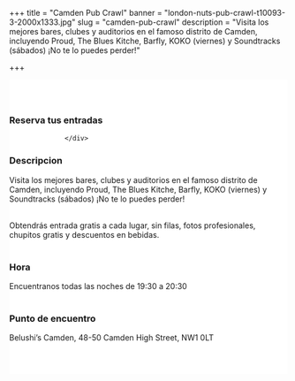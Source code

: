 ﻿+++
title = "Camden Pub Crawl"
banner = "london-nuts-pub-crawl-t10093-3-2000x1333.jpg"
slug = "camden-pub-crawl"
description = "Visita los mejores bares, clubes y auditorios en el famoso distrito de Camden, incluyendo Proud, The Blues Kitche, Barfly, KOKO (viernes) y Soundtracks (sábados) ¡No te lo puedes perder!"

+++

<section class="mbr-section" id="msg-box5-1w" style="background-color: rgb(255, 255, 255); padding-top: 40px; padding-bottom: 40px;">
    <div class="container">
        <div class="row">
        <div class="col-md-6 col-lg-5 col-xl-4">
<h3>Reserva tus entradas</h3>
        <script src="https://assets.ticketinghub.com/checkout.js" data-channel="81c327ca-beef-4ff6-af39-702295205346" data-endpoint="https://api.ticketinghub.com" data-layout="embed" data-landing="tickets" data-event-period="7" data-events-view-mode="multi-day" data-fields="name,email,telephone" data-collect-voucher-recipient-info="1" data-color="#1c2b4e" data-button-label="BOOK NOW" data-footer="ssl" data-discounts="1" data-free="0" data-avs="0" data-subscribe="1" data-ga-track-pageviews="1" data-ga-track-purchases="1"></script>


                  </div>
<div class="col-md-6 col-lg-7 col-xl-8"> <h3 class="mbr-section-title display-2">Descripcion</h3>
Visita los mejores bares, clubes y auditorios en el famoso distrito de Camden, incluyendo Proud, The Blues Kitche, Barfly, KOKO (viernes) y Soundtracks (sábados) ¡No te lo puedes perder!<br><br>

Obtendrás entrada gratis a cada lugar, sin filas, fotos profesionales, chupitos gratis y descuentos en bebidas. <br><br>



<h3 class="mbr-section-title display-2">Hora</h3>
Encuentranos todas las noches de 19:30 a 20:30
<br>
<br>

<h3 class="mbr-section-title display-2">Punto de encuentro</h3>
Belushi’s Camden, 48-50 Camden High Street, NW1 0LT
<br>
<br>
<script src='https://static.citymapper.com/js/embed/widget.js' data-slug='99gdm5' data-width=600></script> </div>


</section>
